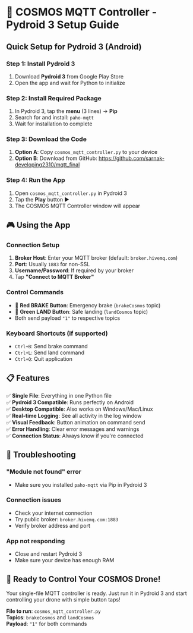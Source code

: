 # 📱 COSMOS MQTT Controller - Pydroid 3 Setup Guide

## Quick Setup for Pydroid 3 (Android)

### Step 1: Install Pydroid 3
1. Download **Pydroid 3** from Google Play Store
2. Open the app and wait for Python to initialize

### Step 2: Install Required Package
1. In Pydroid 3, tap the **menu** (3 lines) → **Pip**
2. Search for and install: `paho-mqtt`
3. Wait for installation to complete

### Step 3: Download the Code
1. **Option A**: Copy `cosmos_mqtt_controller.py` to your device
2. **Option B**: Download from GitHub: https://github.com/sarnak-developing2310/mqtt_final

### Step 4: Run the App
1. Open `cosmos_mqtt_controller.py` in Pydroid 3
2. Tap the **Play** button ▶️
3. The COSMOS MQTT Controller window will appear

## 🎮 Using the App

### Connection Setup
1. **Broker Host**: Enter your MQTT broker (default: `broker.hivemq.com`)
2. **Port**: Usually `1883` for non-SSL
3. **Username/Password**: If required by your broker
4. Tap **"Connect to MQTT Broker"**

### Control Commands
- 🛑 **Red BRAKE Button**: Emergency brake (`brakeCosmos` topic)
- 🛬 **Green LAND Button**: Safe landing (`landCosmos` topic)
- Both send payload `"1"` to respective topics

### Keyboard Shortcuts (if supported)
- `Ctrl+B`: Send brake command
- `Ctrl+L`: Send land command  
- `Ctrl+Q`: Quit application

## 📋 Features

✅ **Single File**: Everything in one Python file  
✅ **Pydroid 3 Compatible**: Runs perfectly on Android  
✅ **Desktop Compatible**: Also works on Windows/Mac/Linux  
✅ **Real-time Logging**: See all activity in the log window  
✅ **Visual Feedback**: Button animation on command send  
✅ **Error Handling**: Clear error messages and warnings  
✅ **Connection Status**: Always know if you're connected  

## 🔧 Troubleshooting

### "Module not found" error
- Make sure you installed `paho-mqtt` via Pip in Pydroid 3

### Connection issues
- Check your internet connection
- Try public broker: `broker.hivemq.com:1883`
- Verify broker address and port

### App not responding
- Close and restart Pydroid 3
- Make sure your device has enough RAM

## 🚁 Ready to Control Your COSMOS Drone!

Your single-file MQTT controller is ready. Just run it in Pydroid 3 and start controlling your drone with simple button taps!

**File to run**: `cosmos_mqtt_controller.py`  
**Topics**: `brakeCosmos` and `landCosmos`  
**Payload**: `"1"` for both commands
